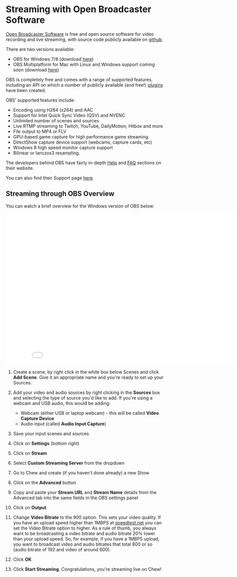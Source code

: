 # Streaming with Open Broadcaster Software

[Open Broadcaster Software](https://obsproject.com/) is free and open source software for video recording and live streaming, with source code publicly available on [github](https://github.com/jp9000/OBS). 

There are two versions available: 

- OBS for Windows 7/8 (download [here](https://obsproject.com/download#obs1_dl))
- OBS Multiplatform for Mac with Linux and Windows support coming soon (download [here](https://obsproject.com/download#obs2_dl))

OBS is completely free and comes with a range of supported features, including an API on which a number of publicly available (and free!) [plugins](https://obsproject.com/forum/list/plugins.26/) have been created.

OBS' supported features include:

- Encoding using H264 (x264) and AAC
- Support for Intel Quick Sync Video (QSV) and NVENC
- Unlimited number of scenes and sources
- Live RTMP streaming to Twitch, YouTube, DailyMotion, Hitbox and more
- File output to MP4 or FLV
- GPU-based game capture for high performance game streaming
- DirectShow capture device support (webcams, capture cards, etc)
- Windows 8 high speed monitor capture support
- Bilinear or lanczos3 resampling.

The developers behind OBS have fairly in-depth [Help](http://jp9000.github.io/OBS) and [FAQ](http://jp9000.github.io/OBS/general/faq.html) sections on their website. 

You can also find their Support page [here](http://jp9000.github.io/OBS/general/support.html).


## Streaming through OBS Overview

You can watch a brief overview for the Windows version of OBS below:

<iframe width="853" height="480" src="//www.youtube.com/embed/y-L5zhhVuSc?rel=0" frameborder="0" allowfullscreen></iframe>

1. Create a scene, by right click in the white box below Scenes and click **Add Scene**. Give it an appropriate name and you're ready to set up your Sources.

2. Add your video and audio sources by right clicking in the **Sources** box and selecting the type of source you'd like to add. If you're using a webcam and USB audio, this would be adding:

	- Webcam (either USB or laptop webcam) - this will be called **Video Capture Device**
	- Audio input (called **Audio Input Capture**)

3. Save your input scenes and sources

4. Click on **Settings** (bottom right)

5. Click on **Stream**

6. Select **Custom Streaming Server** from the dropdown

7. Go to Chew and create (if you haven't done already) a new Show

8. Click on the **Advanced** button

9. Copy and paste your **Stream URL** and **Stream Name** details from the Advanced tab into the same fields in the OBS settings panel

10. Click on **Output**

11. Change **Video Bitrate** to the 900 option. This sets your video quality. If you have an upload speed higher than 1MBPS at [speedtest.net](http://speedtest.net) you can set the Video Bitrate option to higher. As a rule of thumb, you always want to be broadcasting a video bitrate and audio bitrate 20% lower than your upload speed. So, for example, if you have a 1MBPS upload, you want to broadcast video and audio bitrates that total 800 or so (audio bitrate of 192 and video of around 600). 

12. Click **OK**

13. Click **Start Streaming**. Congratulations, you're streaming live on Chew!
